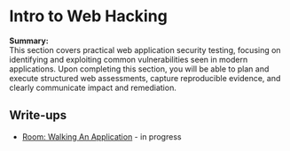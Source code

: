 # Intro to Web Hacking

**Summary:**  
This section covers practical web application security testing, focusing on identifying and exploiting common vulnerabilities seen in modern applications. Upon completing this section, you will be able to plan and execute structured web assessments, capture reproducible evidence, and clearly communicate impact and remediation.

## Write-ups
- [Room: Walking An Application](Walk_App.md) - in progress
